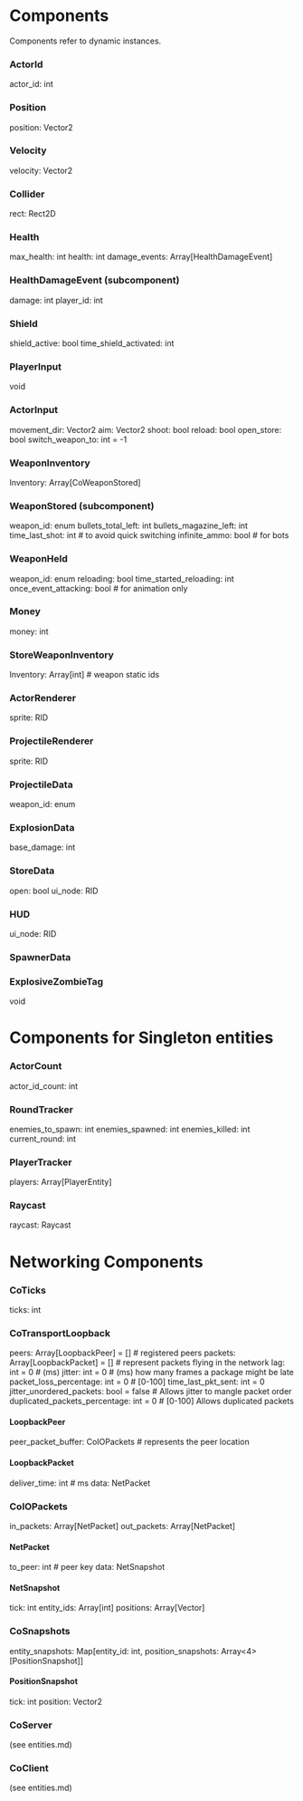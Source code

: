 

# Components

Components refer to dynamic instances.

### ActorId
actor_id: int

### Position
position: Vector2

### Velocity
velocity: Vector2

### Collider
rect: Rect2D

### Health
max_health: int
health: int
damage_events: Array[HealthDamageEvent]

### HealthDamageEvent (subcomponent)
damage: int
player_id: int

### Shield
shield_active: bool
time_shield_activated: int

### PlayerInput
void

### ActorInput
movement_dir: Vector2
aim: Vector2
shoot: bool
reload: bool
open_store: bool
switch_weapon_to: int = -1

### WeaponInventory
Inventory: Array[CoWeaponStored]

### WeaponStored (subcomponent)
weapon_id: enum
bullets_total_left: int
bullets_magazine_left: int
time_last_shot: int # to avoid quick switching
infinite_ammo: bool # for bots

### WeaponHeld
weapon_id: enum
reloading: bool
time_started_reloading: int
once_event_attacking: bool # for animation only

### Money
money: int

### StoreWeaponInventory
Inventory: Array[int] # weapon static ids

### ActorRenderer
sprite: RID

### ProjectileRenderer
sprite: RID

### ProjectileData
weapon_id: enum

### ExplosionData
base_damage: int

### StoreData
open: bool
ui_node: RID

### HUD
ui_node: RID

### SpawnerData

### ExplosiveZombieTag
void

# Components for Singleton entities

### ActorCount
actor_id_count: int

### RoundTracker
enemies_to_spawn: int
enemies_spawned: int
enemies_killed: int
current_round: int

### PlayerTracker
players: Array[PlayerEntity]

### Raycast
raycast: Raycast


# Networking Components

### CoTicks
ticks: int

### CoTransportLoopback
peers: Array[LoopbackPeer] = []  # registered peers
packets: Array[LoopbackPacket] = []  # represent packets flying in the network
lag: int = 0  # (ms)
jitter: int = 0  # (ms) how many frames a package might be late
packet_loss_percentage: int = 0 # [0-100]
time_last_pkt_sent: int = 0
jitter_unordered_packets: bool = false # Allows jitter to mangle packet order
duplicated_packets_percentage: int = 0 # [0-100] Allows duplicated packets

#### LoopbackPeer
peer_packet_buffer: CoIOPackets # represents the peer location

#### LoopbackPacket
deliver_time: int # ms
data: NetPacket

### CoIOPackets
in_packets: Array[NetPacket]
out_packets: Array[NetPacket]

#### NetPacket
to_peer: int # peer key
data: NetSnapshot

#### NetSnapshot
tick: int
entity_ids: Array[int]
positions: Array[Vector]

### CoSnapshots
entity_snapshots: Map[entity_id: int, position_snapshots: Array<4>[PositionSnapshot]]

#### PositionSnapshot
tick: int
position: Vector2

### CoServer
(see entities.md)

### CoClient
(see entities.md)
